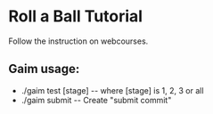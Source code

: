 # Roll a Ball Tutorial

Follow the instruction on webcourses. 

## Gaim usage:

 - ./gaim test [stage] -- where [stage] is 1, 2, 3 or all
 - ./gaim submit -- Create "submit commit"